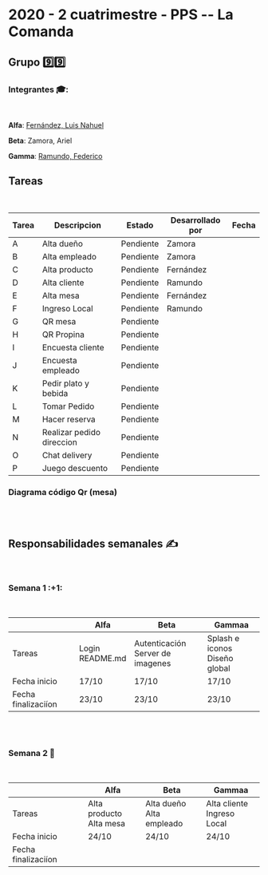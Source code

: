 <h1>
2020 - 2 cuatrimestre - PPS -- La Comanda
</h1>

<h2>
  Grupo 9️⃣9️⃣
</h2>

<h3>Integrantes 🎓:</h3>

<br>

**Alfa**: [Fernández, Luis Nahuel](https://github.com/fernandezluisn/2020_TP_PPS_Comanda_2_cuatri/tree/fernandez)  <br>

**Beta**: Zamora, Ariel  <br>

**Gamma**: [Ramundo, Federico](https://github.com/fernandezluisn/2020_TP_PPS_Comanda_2_cuatri/tree/framundo) <br>

<h2>
  Tareas
</h2>

<br>

| Tarea | Descripcion | Estado | Desarrollado por | Fecha
|---|---|---|---|---|
| A | Alta dueño | Pendiente | Zamora | 
| B | Alta empleado | Pendiente | Zamora | 
| C | Alta producto | Pendiente | Fernández | 
| D | Alta cliente | Pendiente | Ramundo | 
| E | Alta mesa | Pendiente | Fernández |
| F | Ingreso Local | Pendiente | Ramundo | 
| G | QR mesa | Pendiente |  | 
| H | QR Propina | Pendiente |  | 
| I | Encuesta cliente | Pendiente |  | 
| J | Encuesta empleado | Pendiente |  | 
| K | Pedir plato y bebida | Pendiente |  | 
| L | Tomar Pedido | Pendiente |  | 
| M | Hacer reserva | Pendiente |  |
| N | Realizar pedido direccion | Pendiente |  | 
| O | Chat delivery | Pendiente | | 
| P | Juego descuento | Pendiente |  | 


<h3>Diagrama código Qr (mesa)</h3><br><br>

<h2>Responsabilidades semanales ✍️</h2><br>

<h3>Semana 1 :+1:</h3><br>

|  | Alfa | Beta | Gammaa 
|---|---|---|---|
| Tareas | Login <br> README.md | Autenticación <br> Server de imagenes | Splash e iconos <br> Diseño global | 
| Fecha inicio | 17/10 | 17/10 | 17/10 | 
| Fecha finalizaciíon | 23/10 | 23/10 | 23/10 | 

<br><br>

<h3>Semana 2 💪</h3><br>

|  | Alfa | Beta | Gammaa 
|---|---|---|---|
| Tareas | Alta producto <br> Alta mesa | Alta dueño <br> Alta empleado | Alta cliente <br> Ingreso Local | 
| Fecha inicio | 24/10 | 24/10 | 24/10 | 
| Fecha finalizaciíon |  |  |  | 






